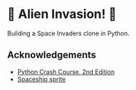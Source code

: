 # 👾 Alien Invasion! 🚀

Building a Space Invaders clone in Python.

## Acknowledgements

  - [Python Crash Course, 2nd Edition](https://nostarch.com/pythoncrashcourse2e)
  - [Spaceship sprite](https://pixabay.com/illustrations/spaceship-alien-paint-colorful-6061489/)
